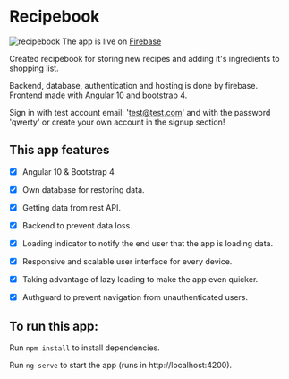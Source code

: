 # Recipebook
![recipebook](https://user-images.githubusercontent.com/49878974/102020091-abf47e00-3d7f-11eb-969c-a4f40c44caeb.png)
The app is live on [Firebase](https://ng-recipe-book-c6a27.web.app/)

Created recipebook for storing new recipes and adding it's ingredients to shopping list.

Backend, database, authentication and hosting is done by firebase. Frontend made with Angular 10 and bootstrap 4.

Sign in with test account email: 'test@test.com' and with the password 'qwerty' or create your own account in the signup section!

## This app features
- [x] Angular 10 & Bootstrap 4
- [x] Own database for restoring data.
- [x] Getting data from rest API.
- [x] Backend to prevent data loss.
- [x] Loading indicator to notify the end user that the app is loading data.
- [x] Responsive and scalable user interface for every device.
- [x] Taking advantage of lazy loading to make the app even quicker.
- [x] Authguard to prevent navigation from unauthenticated users.


## To run this app:

Run `npm install` to install dependencies.

Run `ng serve` to start the app (runs in http://localhost:4200).